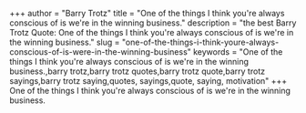+++
author = "Barry Trotz"
title = "One of the things I think you're always conscious of is we're in the winning business."
description = "the best Barry Trotz Quote: One of the things I think you're always conscious of is we're in the winning business."
slug = "one-of-the-things-i-think-youre-always-conscious-of-is-were-in-the-winning-business"
keywords = "One of the things I think you're always conscious of is we're in the winning business.,barry trotz,barry trotz quotes,barry trotz quote,barry trotz sayings,barry trotz saying,quotes, sayings,quote, saying, motivation"
+++
One of the things I think you're always conscious of is we're in the winning business.
